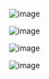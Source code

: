 ![image](https://user-images.githubusercontent.com/62753044/232978086-e9faf295-9e3f-45cd-bdb9-c5588e80b5dc.png)

![image](https://user-images.githubusercontent.com/62753044/232978114-7b2d9851-8ee8-49a8-82dc-1570502ba900.png)

![image](https://user-images.githubusercontent.com/62753044/232978140-e6908462-8f34-4021-b97e-ce3edd84adfa.png)

![image](https://user-images.githubusercontent.com/62753044/232978158-49b5afee-9226-4ae4-ad4a-6f7f208a03fb.png)
